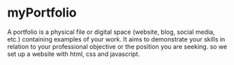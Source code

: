 # myPortfolio
A portfolio is a physical file or digital space (website, blog, social media, etc.) containing examples of your work. It aims to demonstrate your skills in relation to your professional objective or the position you are seeking. so we set up a website with html, css and javascript.
